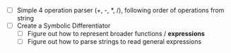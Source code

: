 - [ ] Simple 4 operation parser (+, -, \*, \/), following order of operations from string
- [ ] Create a Symbolic Differentiator
	- [ ] Figure out how to represent broader functions / **expressions**
	- [ ] Figure out how to parse strings to read general expressions